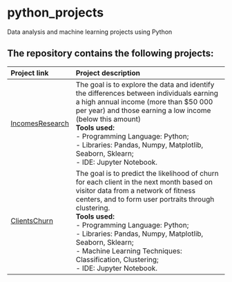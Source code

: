 # python_projects
Data analysis and machine learning projects using Python

## The repository contains the following projects:
| Project link |Project description|
|:-----------------|:---------------|
|[IncomesResearch](https://github.com/shdrn2402/IncomesResearch)|The goal is to explore the data and identify the differences between individuals earning a high annual income (more than $50 000 per year) and those earning a low income (below this amount)</br>**Tools used:**</br>- Programming Language: Python;</br>- Libraries: Pandas, Numpy, Matplotlib, Seaborn, Sklearn;</br>- IDE: Jupyter Notebook.|
|[ClientsChurn](https://github.com/shdrn2402/ClientsChurn)|The goal is to predict the likelihood of churn for each client in the next month based on visitor data from a network of fitness centers, and to form user portraits through clustering.</br>**Tools used:**</br>- Programming Language: Python;</br>- Libraries: Pandas, Numpy, Matplotlib, Seaborn, Sklearn;</br>- Machine Learning Techniques: Classification, Clustering;</br>- IDE: Jupyter Notebook.|

